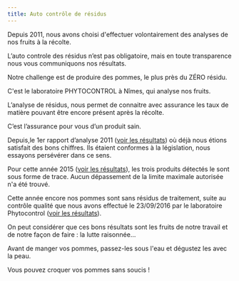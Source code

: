 ```yaml
---
title: Auto contrôle de résidus
---
```


Depuis 2011, nous avons choisi d'effectuer volontairement des analyses de nos fruits à la récolte. 

L’auto controle des résidus n’est pas obligatoire, mais en toute transparence nous vous communiquons nos résultats.

Notre challenge est de produire des pommes, le plus près du ZÉRO résidu.

C'est le laboratoire PHYTOCONTROL à  Nîmes, qui analyse nos fruits.

L’analyse de résidus, nous permet de connaitre avec assurance les taux de matière pouvant être encore présent après la récolte.

C’est l’assurance pour vous d’un produit sain.

Depuis,le 1er rapport d’analyse 2011 (<a href="{{ site.baseurl }}/assets/documents/rapport-phyto.pdf">voir les résultats</a>) où déjà nous étions satisfait des bons chiffres. Ils étaient conformes à la législation, nous essayons persévérer dans ce sens.

Pour cette année 2015 (<a href="{{ site.baseurl }}/assets/documents/rapport-phyto-2015.pdf">voir les résultats</a>), les trois produits détectés le sont sous forme de trace. Aucun dépassement de la limite maximale autorisée n'a été trouvé.

Cette année encore nos pommes sont sans résidus de traitement, suite au contrôle qualité que nous avons effectué le 23/09/2016 par le laboratoire Phytocontrol (<a href="{{ site.baseurl }}/assets/documents/rapport-phyto-2016.pdf">voir les résultats</a>).

On peut considérer que ces bons résultats sont les fruits de notre travail et de notre façon de faire : la lutte raisonnée...

Avant de manger vos pommes, passez-les sous l'eau et dégustez les avec la peau.

Vous pouvez  croquer vos pommes sans soucis !
